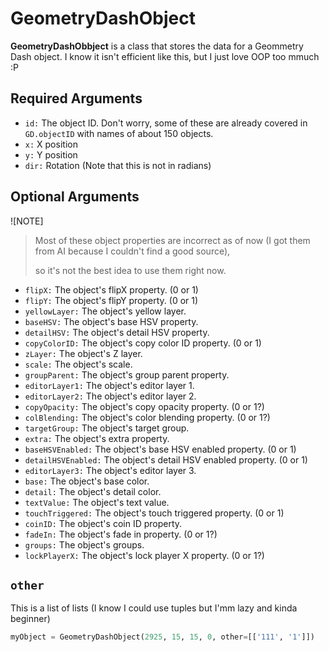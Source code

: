 # GeometryDashObject

**GeometryDashObbject** is a class that stores the data for a Geommetry Dash object.
I know it isn't efficient like this, but I just love OOP too mmuch :P

## Required Arguments
- `id:` The object ID. Don't worry, some of these are already covered in `GD.objectID` with names of about 150 objects.
- `x:` X position
- `y:` Y position
- `dir:` Rotation (Note that this is not in radians)

## Optional Arguments
![NOTE]
> Most of these object properties are incorrect as of now (I got them from AI because I couldn't find a good source),
>
> so it's not the best idea to use them right now.
- `flipX:` The object's flipX property. (0 or 1)
- `flipY:` The object's flipY property. (0 or 1)
- `yellowLayer:` The object's yellow layer.
- `baseHSV:` The object's base HSV property.
- `detailHSV:` The object's detail HSV property.
- `copyColorID:` The object's copy color ID property. (0 or 1)
- `zLayer:` The object's Z layer.
- `scale:` The object's scale.
- `groupParent:` The object's group parent property.
- `editorLayer1:` The object's editor layer 1.
- `editorLayer2:` The object's editor layer 2.
- `copyOpacity:` The object's copy opacity property. (0 or 1?)
- `colBlending:` The object's color blending property. (0 or 1?)
- `targetGroup:` The object's target group.
- `extra:` The object's extra property.
- `baseHSVEnabled:` The object's base HSV enabled property. (0 or 1)
- `detailHSVEnabled:` The object's detail HSV enabled property. (0 or 1)
- `editorLayer3:` The object's editor layer 3.
- `base:` The object's base color.
- `detail:` The object's detail color.
- `textValue:` The object's text value.
- `touchTriggered:` The object's touch triggered property. (0 or 1)
- `coinID:` The object's coin ID property.
- `fadeIn:` The object's fade in property. (0 or 1?)
- `groups:` The object's groups.
- `lockPlayerX:` The object's lock player X property. (0 or 1?)

## `other`
This is a list of lists (I know I could use tuples but I'mm lazy and kinda beginner)
```python
myObject = GeometryDashObject(2925, 15, 15, 0, other=[['111', '1']])
```